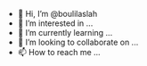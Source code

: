 - 👋 Hi, I’m @boulilaslah
- 👀 I’m interested in ...
- 🌱 I’m currently learning ...
- 💞️ I’m looking to collaborate on ...
- 📫 How to reach me ...

<!---
boulilaslah/boulilaslah is a ✨ special ✨ repository because its `README.md` (this file) appears on your GitHub profile.
You can click the Preview link to take a look at your changes.
--->
